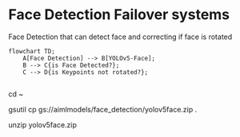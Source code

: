 # Face Detection Failover systems

Face Detection that can detect face and correcting if face is rotated

```mermaid
flowchart TD;
    A[Face Detection] --> B[YOLOv5-Face];
    B --> C{is Face Detected?};
    C --> D{is Keypoints not rotated?};
    
```

cd ~

gsutil cp gs://aimlmodels/face_detection/yolov5face.zip .

unzip yolov5face.zip